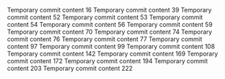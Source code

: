 Temporary commit content 16
Temporary commit content 39
Temporary commit content 52
Temporary commit content 53
Temporary commit content 54
Temporary commit content 56
Temporary commit content 59
Temporary commit content 70
Temporary commit content 74
Temporary commit content 76
Temporary commit content 77
Temporary commit content 97
Temporary commit content 99
Temporary commit content 108
Temporary commit content 142
Temporary commit content 169
Temporary commit content 172
Temporary commit content 194
Temporary commit content 203
Temporary commit content 222
